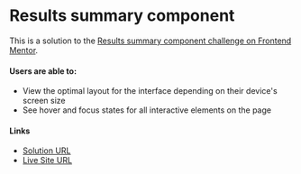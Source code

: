 # Results summary component

This is a solution to the [Results summary component challenge on Frontend Mentor](https://www.frontendmentor.io/challenges/results-summary-component-CE_K6s0maV).

#### Users are able to:
- View the optimal layout for the interface depending on their device's screen size
- See hover and focus states for all interactive elements on the page 

#### Links
- [Solution URL](https://www.frontendmentor.io/solutions/responsive-results-summary-component-n7rQ7bu_05)
-  [Live Site URL](https://your-live-site-url.com](https://results-summary-hitabeedev.vercel.app/)https://results-summary-hitabeedev.vercel.app/)
